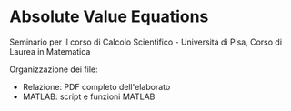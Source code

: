 # Absolute Value Equations
Seminario per il corso di Calcolo Scientifico - Università di Pisa, Corso di Laurea in Matematica

Organizzazione dei file:
  - Relazione: PDF completo dell'elaborato
  - MATLAB: script e funzioni MATLAB 
